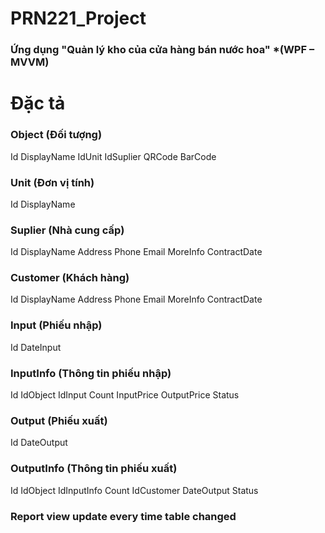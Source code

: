 # PRN221_Project
### Ứng dụng "Quản lý kho của cửa hàng bán nước hoa" *(WPF – MVVM)
# Đặc tả
### Object (Đối tượng)
Id
DisplayName
IdUnit
IdSuplier
QRCode
BarCode
### Unit (Đơn vị tính)
Id
DisplayName
### Suplier (Nhà cung cấp)
Id
DisplayName
Address
Phone
Email
MoreInfo
ContractDate
### Customer (Khách hàng)
Id
DisplayName
Address
Phone
Email
MoreInfo
ContractDate
### Input (Phiếu nhập)
Id
DateInput
### InputInfo (Thông tin phiếu nhập)
Id
IdObject
IdInput
Count
InputPrice
OutputPrice
Status
### Output (Phiếu xuất)
Id
DateOutput
### OutputInfo (Thông tin phiếu xuất)
Id
IdObject
IdInputInfo
Count
IdCustomer
DateOutput
Status
### Report view update every time table changed

